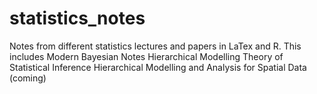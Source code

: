 # statistics_notes
Notes from different statistics lectures and papers in LaTex and R.
This includes 
Modern Bayesian Notes
Hierarchical Modelling 
Theory of Statistical Inference 
Hierarchical Modelling and Analysis for Spatial Data (coming)
